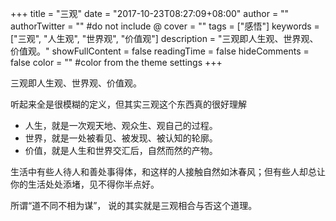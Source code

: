 +++
title = "三观"
date = "2017-10-23T08:27:09+08:00"
author = ""
authorTwitter = "" #do not include @
cover = ""
tags = ["感悟"]
keywords = ["三观", "人生观", "世界观", "价值观"]
description = "三观即人生观、世界观、价值观。"
showFullContent = false
readingTime = false
hideComments = false
color = "" #color from the theme settings
+++

三观即人生观、世界观、价值观。

听起来全是很模糊的定义，但其实三观这个东西真的很好理解
- 人生，就是一次观天地、观众生、观自己的过程。
- 世界，就是一处被看见、被发现、被认知的轮廓。
- 价值，就是人生和世界交汇后，自然而然的产物。

生活中有些人待人和善处事得体，和这样的人接触自然如沐春风；但有些人却总让你的生活处处添堵，见不得你半点好。

所谓“道不同不相为谋”，
说的其实就是三观相合与否这个道理。
